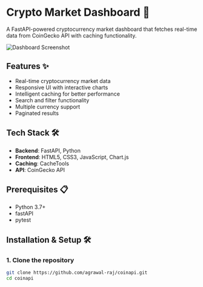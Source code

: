 # Crypto Market Dashboard 🚀

A FastAPI-powered cryptocurrency market dashboard that fetches real-time data from CoinGecko API with caching functionality.

![Dashboard Screenshot]([https://via.placeholder.com/800x400?text=Crypto+Dashboard+Screenshot](https://imgur.com/a/IMxBBiN))

## Features ✨

- Real-time cryptocurrency market data
- Responsive UI with interactive charts
- Intelligent caching for better performance
- Search and filter functionality
- Multiple currency support
- Paginated results

## Tech Stack 🛠️

- **Backend**: FastAPI, Python
- **Frontend**: HTML5, CSS3, JavaScript, Chart.js
- **Caching**: CacheTools
- **API**: CoinGecko API

## Prerequisites 📋

- Python 3.7+
- fastAPI
- pytest

## Installation & Setup 🛠️

### 1. Clone the repository
```bash
git clone https://github.com/agrawal-raj/coinapi.git
cd coinapi
